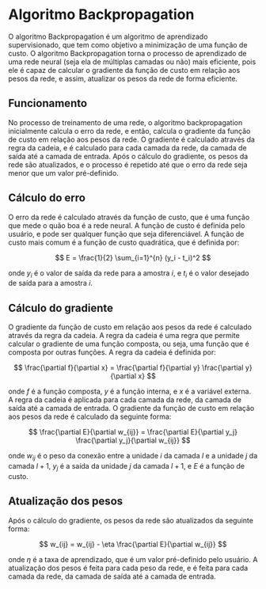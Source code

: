 # Algoritmo Backpropagation

O algoritmo Backpropagation é um algoritmo de aprendizado supervisionado, que tem como objetivo a minimização de uma função de custo. O algoritmo Backpropagation torna o processo de aprendizado de uma rede neural (seja ela de múltiplas camadas ou não) mais eficiente, pois ele é capaz de calcular o gradiente da função de custo em relação aos pesos da rede, e assim, atualizar os pesos da rede de forma eficiente.

## Funcionamento

No processo de treinamento de uma rede, o algoritmo backpropagation inicialmente calcula o erro da rede, e então, calcula o gradiente da função de custo em relação aos pesos da rede. O gradiente é calculado através da regra da cadeia, e é calculado para cada camada da rede, da camada de saída até a camada de entrada. Após o cálculo do gradiente, os pesos da rede são atualizados, e o processo é repetido até que o erro da rede seja menor que um valor pré-definido.

## Cálculo do erro

O erro da rede é calculado através da função de custo, que é uma função que mede o quão boa é a rede neural. A função de custo é definida pelo usuário, e pode ser qualquer função que seja diferenciável. A função de custo mais comum é a função de custo quadrática, que é definida por:

$$
E = \frac{1}{2} \sum_{i=1}^{n} (y_i - t_i)^2
$$

onde $y_i$ é o valor de saída da rede para a amostra $i$, e $t_i$ é o valor desejado de saída para a amostra $i$. 

## Cálculo do gradiente

O gradiente da função de custo em relação aos pesos da rede é calculado através da regra da cadeia. A regra da cadeia é uma regra que permite calcular o gradiente de uma função composta, ou seja, uma função que é composta por outras funções. A regra da cadeia é definida por:

$$
\frac{\partial f}{\partial x} = \frac{\partial f}{\partial y} \frac{\partial y}{\partial x}
$$

onde $f$ é a função composta, $y$ é a função interna, e $x$ é a variável externa. A regra da cadeia é aplicada para cada camada da rede, da camada de saída até a camada de entrada. O gradiente da função de custo em relação aos pesos da rede é calculado da seguinte forma:

$$
\frac{\partial E}{\partial w_{ij}} = \frac{\partial E}{\partial y_j} \frac{\partial y_j}{\partial w_{ij}}
$$

onde $w_{ij}$ é o peso da conexão entre a unidade $i$ da camada $l$ e a unidade $j$ da camada $l+1$, $y_j$ é a saída da unidade $j$ da camada $l+1$, e $E$ é a função de custo.

## Atualização dos pesos

Após o cálculo do gradiente, os pesos da rede são atualizados da seguinte forma:

$$
w_{ij} = w_{ij} - \eta \frac{\partial E}{\partial w_{ij}}
$$

onde $\eta$ é a taxa de aprendizado, que é um valor pré-definido pelo usuário. A atualização dos pesos é feita para cada peso da rede, e é feita para cada camada da rede, da camada de saída até a camada de entrada.



